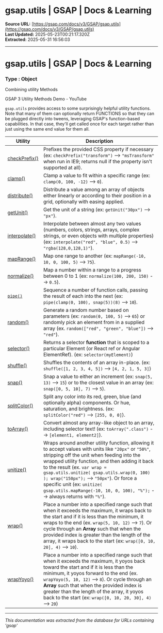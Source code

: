 # gsap.utils | GSAP | Docs & Learning

**Source URL:** [https://gsap.com/docs/v3/GSAP/gsap.utils](https://gsap.com/docs/v3/GSAP/gsap.utils)  
**Last Updated:** 2025-05-23T00:21:17.320Z  
**Extracted:** 2025-05-31 16:56:03

---

# gsap.utils | GSAP | Docs & Learning

### Type : Object[​](#type--object "Direct link to Type : Object")

Combining utility Methods

GSAP 3 Utility Methods Demo - YouTube

`gsap.utils` provides access to some surprisingly helpful utility functions. Note that many of them can optionally return FUNCTIONS so that they can be plugged directly into tweens, leveraging GSAP's function-based capabilities. In that case, they'll get called once for each target rather than just using the same end value for them all.

| Utility | Description |
| --- | --- |
| [checkPrefix()](https://gsap.com/docs/v3/GSAP/UtilityMethods/checkPrefix\(\)) | Prefixes the provided CSS property if necessary (ex: `checkPrefix("transform")` --> `"msTransform"` when run in IE9; returns null if the property isn't supported at all). |
| [clamp()](https://gsap.com/docs/v3/GSAP/UtilityMethods/clamp\(\)) | Clamp a value to fit within a specific range (ex: `clamp(0, 100, -12)` --> `0`). |
| [distribute()](https://gsap.com/docs/v3/GSAP/UtilityMethods/distribute\(\)) | Distribute a value among an array of objects either linearly or according to their position in a grid, optionally with easing applied. |
| [getUnit()](https://gsap.com/docs/v3/GSAP/UtilityMethods/getUnit\(\)) | Get the unit of a string (ex: `getUnit("30px")` --> `"px"`). |
| [interpolate()](https://gsap.com/docs/v3/GSAP/UtilityMethods/interpolate\(\)) | Interpolate between almost any two values (numbers, colors, strings, arrays, complex strings, or even objects with multiple properties) (ex: `interpolate("red", "blue", 0.5)` --> `"rgba(128,0,128,1)"`). |
| [mapRange()](https://gsap.com/docs/v3/GSAP/UtilityMethods/mapRange\(\)) | Map one range to another (ex: `mapRange(-10, 10, 0, 100, 5)` --> `75`). |
| [normalize()](https://gsap.com/docs/v3/GSAP/UtilityMethods/normalize\(\)) | Map a number within a range to a progress between 0 to 1 (ex: `normalize(100, 200, 150)` --> `0.5`). |
| [`pipe()`](https://gsap.com/docs/v3/GSAP/UtilityMethods/pipe\(\)) | Sequence a number of function calls, passing the result of each into the next (ex: `pipe(clamp(0, 100), snap(5))(8)` --> `10`). |
| [random()](https://gsap.com/docs/v3/GSAP/UtilityMethods/random\(\)) | Generate a random number based on parameters (ex: `random(0, 100, 5)` --> `65`) or randomly pick an element from in a supplied array (ex. `random(["red", "green", "blue"])` --> `"red"`). |
| [selector()](https://gsap.com/docs/v3/GSAP/UtilityMethods/selector\(\)) | Returns a selector **function** that is scoped to a particular Element (or React ref or Angular ElementRef). (ex: `selector(myElement)`) |
| [shuffle()](https://gsap.com/docs/v3/GSAP/UtilityMethods/shuffle\(\)) | Shuffles the contents of an array in-place. (ex: `shuffle([1, 2, 3, 4, 5])` \-\-> `[4, 2, 1, 5, 3]`) |
| [snap()](https://gsap.com/docs/v3/GSAP/UtilityMethods/snap\(\)) | Snap a value to either an increment (ex: `snap(5, 13)` --> `15`) or to the closest value in an array (ex: `snap([0, 5, 10], 7)` --> `5`). |
| [splitColor()](https://gsap.com/docs/v3/GSAP/UtilityMethods/splitColor\(\)) | Split any color into its red, green, blue (and optionally alpha) components. Or hue, saturation, and brightness. (ex: `splitColor("red")` --> `[255, 0, 0]`). |
| [toArray()](https://gsap.com/docs/v3/GSAP/UtilityMethods/toArray\(\)) | Convert almost any array-like object to an array, including selector text! (ex: `toArray(".class")` --> `[element1, element2]`). |
| [unitize()](https://gsap.com/docs/v3/GSAP/UtilityMethods/unitize\(\)) | Wraps around another utility function, allowing it to accept values with units like `"20px"` or `"50%"`, stripping off the unit when feeding into the wrapped utility function, and then adding it back to the result (ex. `var wrap = gsap.utils.unitize( gsap.utils.wrap(0, 100) ); wrap("150px");` --> `"50px"`). Or force a specific unit (ex: `unitize( gsap.utils.mapRange(-10, 10, 0, 100), "%");` --> always returns with `"%"`). |
| [wrap()](https://gsap.com/docs/v3/GSAP/UtilityMethods/wrap\(\)) | Place a number into a specified range such that when it exceeds the maximum, it wraps back to the start and if it is less than the minimum, it wraps to the end (ex. `wrap(5, 10, 12)` --> `7`). Or cycle through an **Array** such that when the provided index is greater than the length of the array, it wraps back to the start (ex: `wrap([0, 10, 20], 4)` --> `10`). |
| [wrapYoyo()](https://gsap.com/docs/v3/GSAP/UtilityMethods/wrapYoyo\(\)) | Place a number into a specified range such that when it exceeds the maximum, it yoyos back toward the start and if it is less than the minimum, it yoyos forward to the end (ex. `wrapYoyo(5, 10, 12)` --> `8`). Or cycle through an **Array** such that when the provided index is greater than the length of the array, it yoyos back to the start (ex: `wrap([0, 10, 20, 30], 4)` --> `20`) |

---

*This documentation was extracted from the database for URLs containing 'gsap'*
